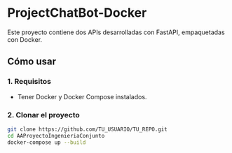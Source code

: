 # ProjectChatBot-Docker

Este proyecto contiene dos APIs desarrolladas con FastAPI, empaquetadas con Docker.

## Cómo usar

### 1. Requisitos

- Tener Docker y Docker Compose instalados.

### 2. Clonar el proyecto

```bash
git clone https://github.com/TU_USUARIO/TU_REPO.git
cd AAProyectoIngenieriaConjunto
docker-compose up --build
